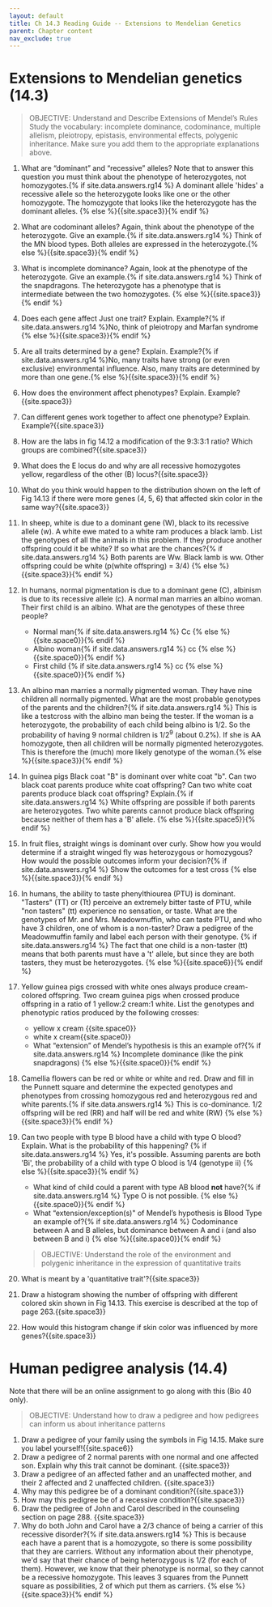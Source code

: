 ```yaml
---
layout: default
title: Ch 14.3 Reading Guide -- Extensions to Mendelian Genetics
parent: Chapter content
nav_exclude: true
---
```


# Extensions to Mendelian genetics (14.3)

> OBJECTIVE: Understand and Describe Extensions of Mendel’s Rules
> Study the vocabulary: incomplete dominance, codominance, multiple allelism, pleiotropy, epistasis, environmental effects, polygenic inheritance. Make sure you add them to the appropriate explanations above.


1. What are “dominant” and “recessive” alleles? Note that to answer this question you must think about the phenotype of heterozygotes, not homozygotes.{% if site.data.answers.rg14 %}<span class="ans"> A dominant allele 'hides' a recessive allele so the heterozygote looks like one or the other homozygote. The homozygote that looks like the heterozygote has the dominant alleles. </span>{% else %}{{site.space3}}{% endif %}
2. What are codominant alleles? Again, think about the phenotype of the heterozygote. Give an example.{% if site.data.answers.rg14 %}<span class="ans"> Think of the MN blood types. Both alleles are expressed in the heterozygote.</span>{% else %}{{site.space3}}{% endif %}
3. What is incomplete dominance? Again, look at the phenotype of the heterozygote. Give an example.{% if site.data.answers.rg14 %}<span class="ans"> Think of the snapdragons. The heterozygote has a phenotype that is intermediate between the two homozygotes.      </span>{% else %}{{site.space3}}{% endif %}
4. Does each gene affect Just one trait? Explain. Example?{% if site.data.answers.rg14 %}<span class="ans">No, think of pleiotropy and Marfan syndrome </span>{% else %}{{site.space3}}{% endif %}
5. Are all traits determined by a gene? Explain. Example?{% if site.data.answers.rg14 %}<span class="ans">No, many traits have strong (or even exclusive) environmental influence. Also, many traits are determined by more than one gene.</span>{% else %}{{site.space3}}{% endif %}
6. How does the environment affect phenotypes? Explain. Example?{{site.space3}}
7. Can different genes work together to affect one phenotype? Explain. Example?{{site.space3}}
8. How are the labs in fig 14.12 a modification of the 9:3:3:1 ratio? Which groups are combined?{{site.space3}}
7. What does the E locus do and why are all recessive homozygotes yellow, regardless of the other (B) locus?{{site.space3}}
8. What do you think would happen to the distribution shown on the left of Fig 14.13 if there were more genes (4, 5, 6) that affected skin color in the same way?{{site.space3}}
2. In sheep, white is due to a dominant gene (W), black to its recessive allele (w).   A white ewe mated to a white ram produces a black lamb.   List the genotypes of all the animals in this problem.  If they produce another offspring could it be white?  If so what are the chances?{% if site.data.answers.rg14 %}<span class="ans"> Both parents are Ww. Black lamb is ww. Other offspring could be white (p(white offspring) = 3/4) </span>{% else %}{{site.space3}}{% endif %}
3. In humans, normal pigmentation is due to a dominant gene (C), albinism is due to its recessive allele (c).   A normal man marries an albino woman.  Their first child is an albino.  What are the genotypes of these three people?
    * Normal  man{% if site.data.answers.rg14 %}<span class="ans"> Cc </span>{% else %}{{site.space0}}{% endif %}
    * Albino woman{% if site.data.answers.rg14 %}<span class="ans"> cc  </span>{% else %}{{site.space0}}{% endif %}
    * First child {% if site.data.answers.rg14 %}<span class="ans"> cc </span>{% else %}{{site.space0}}{% endif %}
4. An albino man marries a normally pigmented woman.  They have nine children all normally pigmented.  What are the most probable genotypes of the parents and the children?{% if site.data.answers.rg14 %}<span class="ans"> This is like a testcross with the albino man being the tester. If the woman is a heterozygote, the probability of each child being albino is 1/2. So the probability of having 9 normal children is 1/2<sup>9</sup> (about 0.2%). If she is AA homozygote, then all children will be normally pigmented heterozygotes. This is therefore the (much) more likely genotype of the woman.</span>{% else %}{{site.space3}}{% endif %}
5. In guinea pigs Black coat "B" is dominant over white coat "b".  Can two black coat parents produce white coat offspring? Can two white coat parents produce black coat offspring? Explain.{% if site.data.answers.rg14 %}<span class="ans"> White offspring are possible if both parents are heterozygotes. Two white parents cannot produce black offspring because neither of them has a 'B' allele.     </span>{% else %}{{site.space5}}{% endif %}
6. In fruit flies, straight wings is dominant over curly. Show how you would determine if a straight winged fly was heterozygous or homozygous? How would the possible outcomes inform your decision?{% if site.data.answers.rg14 %}<span class="ans">   Show the outcomes for a test cross   </span>{% else %}{{site.space3}}{% endif %}
7. In humans, the ability to taste phenylthiourea (PTU) is dominant. "Tasters" (TT) or (Tt) perceive an extremely bitter taste of PTU, while "non tasters" (tt) experience no sensation, or taste. What are the genotypes of Mr. and Mrs. Meadowmuffin, who can taste PTU, and who have 3 children, one of whom is a non-taster? Draw a pedigree of the Meadowmuffin family and label each person with their genotype. {% if site.data.answers.rg14 %}<span class="ans">  The fact that one child is a non-taster (tt) means that both parents must have a 't' allele, but since they are both tasters, they must be heterozygotes. </span>{% else %}{{site.space6}}{% endif %}
8. Yellow guinea pigs crossed with white ones always produce cream-colored offspring.  Two cream guinea pigs when crossed produce offspring in a ratio of 1 yellow:2 cream:1 white.  List the genotypes and phenotypic ratios produced by the following crosses:
    * yellow x cream {{site.space0}}
    * white x cream{{site.space0}}
    * What “extension” of Mendel’s hypothesis is this an example of?{% if site.data.answers.rg14 %}<span class="ans">  Incomplete dominance (like the pink snapdragons)    </span>{% else %}{{site.space0}}{% endif %}
9. Camellia flowers can be red or white or white and red. Draw and fill in the Punnett square and determine the expected genotypes and phenotypes from crossing homozygous red and heterozygous red and white parents.{% if site.data.answers.rg14 %}<span class="ans"> This is co-dominance. 1/2 offspring will be red (RR) and half will be red and white (RW)     </span>{% else %}{{site.space3}}{% endif %}
10. Can two people with type B blood have a child with type O blood?  Explain.  What is the probability of this happening? {% if site.data.answers.rg14 %}<span class="ans">  Yes, it's possible. Assuming parents are both 'Bi', the probability of a child with type O blood is 1/4 (genotype ii)    </span>{% else %}{{site.space3}}{% endif %}
    * What kind of child could a parent with type AB blood **not** have?{% if site.data.answers.rg14 %}<span class="ans">  Type O is not possible.    </span>{% else %}{{site.space0}}{% endif %}
    * What “extension/exception(s)" of Mendel’s hypothesis is Blood Type an example of?{% if site.data.answers.rg14 %}<span class="ans"> Codominance between A and B alleles, but dominance between A and i (and also between B and i) </span>{% else %}{{site.space0}}{% endif %}

    > OBJECTIVE: Understand the role of the environment and polygenic inheritance in the expression of quantitative traits

11. What is meant by a 'quantitative trait'?{{site.space3}}
12. Draw a histogram showing the number of offspring with different colored skin shown in Fig 14.13. This exercise is described at the top of page 263.{{site.space3}}
13. How would this histogram change if skin color was influenced by more genes?{{site.space3}}

# Human pedigree analysis (14.4)

Note that there will be an online assignment to go along with this (Bio 40 only).

> OBJECTIVE: Understand how to draw a pedigree and how pedigrees can inform us about  inheritance patterns

1. Draw a pedigree of your family using the symbols in Fig 14.15. Make sure you label yourself!{{site.space6}}
2. Draw a pedigree of 2 normal parents with one normal and one affected son. Explain why this trait cannot be dominant. {{site.space3}}
3. Draw a pedigree of an affected father and an unaffected mother, and their 2 affected and 2 unaffected children. {{site.space3}}
4. Why may this pedigree be of a dominant condition?{{site.space3}}
5. How may this pedigree be of a recessive condition?{{site.space3}}
6. Draw the pedigree of John and Carol described in the counseling section on page 288. {{site.space3}}
7. Why do both John and Carol have a 2/3 chance of being a carrier of this recessive disorder?{% if site.data.answers.rg14 %}<span class="ans"> This is because each have a parent that is a homozygote, so there is some possibility that they are carriers. Without any information about their phenotype, we'd say that their chance of being heterozygous is 1/2 (for each of them). However, we know that their phenotype is normal, so they cannot be a recessive homozygote. This leaves 3 squares from the Punnett square as possibilities, 2 of which put them as carriers.  </span>{% else %}{{site.space3}}{% endif %}
